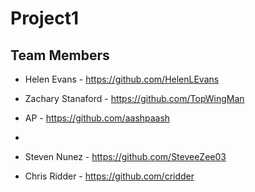 # Project1
## Team Members
- Helen Evans - https://github.com/HelenLEvans
- Zachary Stanaford - https://github.com/TopWingMan
- AP - https://github.com/aashpaash
- 
- Steven Nunez - https://github.com/SteveeZee03

- Chris Ridder - https://github.com/cridder
